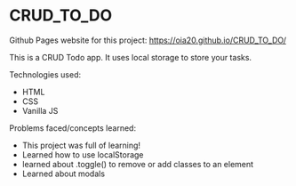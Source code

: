 # CRUD_TO_DO

Github Pages website for this project: https://oia20.github.io/CRUD_TO_DO/

This is a CRUD Todo app. It uses local storage to store your tasks.

Technologies used:
- HTML
- CSS
- Vanilla JS

  
Problems faced/concepts learned:
- This project was full of learning!
- Learned how to use localStorage
- learned about .toggle() to remove or add classes to an element
- Learned about modals
